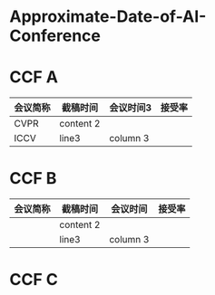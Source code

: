 # Approximate-Date-of-AI-Conference

# CCF A

| 会议简称 |截稿时间   | 会议时间3 | 接受率 |
| ----- | --------- | ----------- | ------- |
| CVPR | content 2 |             |         |
| ICCV  | line3     | column 3    |         |


# CCF B
| 会议简称 |   截稿时间   | 会议时间 | 接受率 |
| --------- | --------- | ----------- | ------- |
|    | content 2 |             |         |
|    | line3     | column 3    |         |


# CCF C
